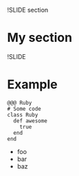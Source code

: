 !SLIDE section
# My section #

!SLIDE
# Example #
    @@@ Ruby
    # Some code
    class Ruby
      def awesome
        true
      end
    end

* foo
* bar
* baz

